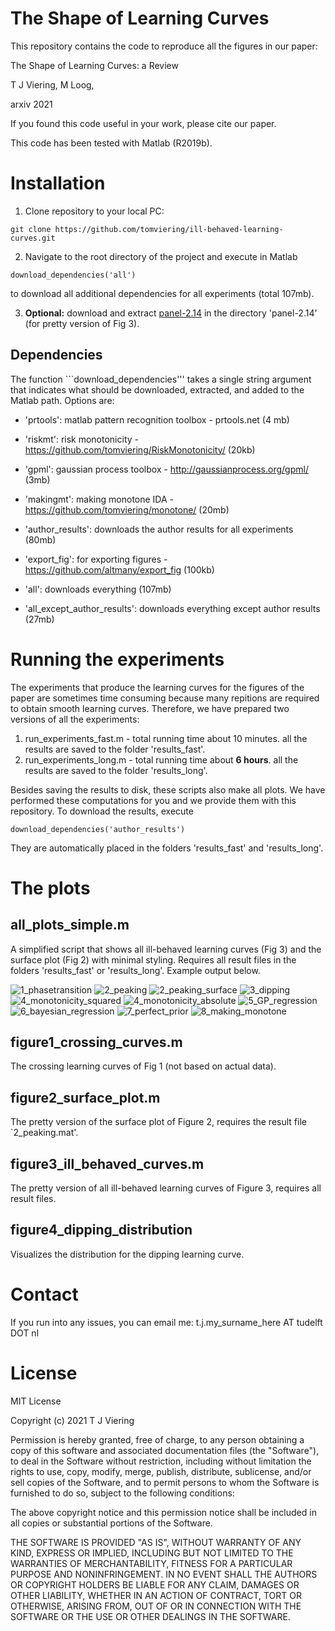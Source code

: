 # The Shape of Learning Curves
This repository contains the code to reproduce all the figures in our paper:

The Shape of Learning Curves: a Review

T J Viering, M Loog, 

arxiv 2021

If you found this code useful in your work, please cite our paper.

This code has been tested with Matlab (R2019b).

# Installation
1. Clone repository to your local PC: 
```
git clone https://github.com/tomviering/ill-behaved-learning-curves.git
```
2. Navigate to the root directory of the project and execute in Matlab
```
download_dependencies('all')
``` 
to download all additional dependencies for all experiments (total 107mb). 

3. **Optional:** download and extract [panel-2.14](https://nl.mathworks.com/matlabcentral/fileexchange/20003-panel) in the directory 'panel-2.14' (for pretty version of Fig 3). 

## Dependencies

The function ```download_dependencies''' takes a single string argument that indicates what should be downloaded, extracted, and added to the Matlab path. Options are:

- 'prtools': matlab pattern recognition toolbox - prtools.net (4 mb)
- 'riskmt': risk monotonicity  - https://github.com/tomviering/RiskMonotonicity/ (20kb)
- 'gpml': gaussian process toolbox - http://gaussianprocess.org/gpml/ (3mb) 
- 'makingmt': making monotone IDA - https://github.com/tomviering/monotone/ (20mb)
- 'author_results': downloads the author results for all experiments (80mb)
- 'export_fig': for exporting figures - https://github.com/altmany/export_fig (100kb)

- 'all': downloads everything (107mb)
- 'all_except_author_results': downloads everything except author results (27mb)

# Running the experiments

The experiments that produce the learning curves for the figures of the paper 
are sometimes time consuming because many repitions are required to obtain smooth learning curves. 
Therefore, we have prepared two versions of all the experiments:

1. run_experiments_fast.m - total running time about 10 minutes. all the results are saved to the folder 'results_fast'.
2. run_experiments_long.m - total running time about **6 hours**. all the results are saved to the folder 'results_long'.

Besides saving the results to disk, these scripts also make all plots.
We have performed these computations for you and we provide them with this repository. To download the results, execute 
```
download_dependencies('author_results')
```
They are automatically placed in the folders 'results_fast' and 'results_long'. 

# The plots

## all_plots_simple.m 

A simplified script that shows all ill-behaved learning curves (Fig 3) and the surface plot (Fig 2) with minimal styling. Requires all result files in the folders 'results_fast' or 'results_long'. Example output below. 

![1_phasetransition](https://raw.githubusercontent.com/tomviering/ill-behaved-learning-curves/main/figures/1_phasetransition.png)
![2_peaking](https://raw.githubusercontent.com/tomviering/ill-behaved-learning-curves/main/figures/2_peaking.png)
![2_peaking_surface](https://raw.githubusercontent.com/tomviering/ill-behaved-learning-curves/main/figures/2_peaking_surface.png)
![3_dipping](https://raw.githubusercontent.com/tomviering/ill-behaved-learning-curves/main/figures/3_dipping.png)
![4_monotonicity_squared](https://raw.githubusercontent.com/tomviering/ill-behaved-learning-curves/main/figures/4_monotonicity_squared.png)
![4_monotonicity_absolute](https://raw.githubusercontent.com/tomviering/ill-behaved-learning-curves/main/figures/4_monotonicity_absolute.png)
![5_GP_regression](https://raw.githubusercontent.com/tomviering/ill-behaved-learning-curves/main/figures/5_GP_regression.png)
![6_bayesian_regression](https://raw.githubusercontent.com/tomviering/ill-behaved-learning-curves/main/figures/6_bayesian_regression.png)
![7_perfect_prior](https://raw.githubusercontent.com/tomviering/ill-behaved-learning-curves/main/figures/7_perfect_prior.png)
![8_making_monotone](https://raw.githubusercontent.com/tomviering/ill-behaved-learning-curves/main/figures/8_making_monotone.png)

## figure1_crossing_curves.m

The crossing learning curves of Fig 1 (not based on actual data).

## figure2_surface_plot.m 

The pretty version of the surface plot of Figure 2, requires the result file `2_peaking.mat'. 

## figure3_ill_behaved_curves.m 

The pretty version of all ill-behaved learning curves of Figure 3, requires all result files.

## figure4_dipping_distribution 

Visualizes the distribution for the dipping learning curve. 

# Contact

If you run into any issues, you can email me: t.j.my_surname_here AT tudelft DOT nl

# License

MIT License

Copyright (c) 2021 T J Viering

Permission is hereby granted, free of charge, to any person obtaining a copy
of this software and associated documentation files (the "Software"), to deal
in the Software without restriction, including without limitation the rights
to use, copy, modify, merge, publish, distribute, sublicense, and/or sell
copies of the Software, and to permit persons to whom the Software is
furnished to do so, subject to the following conditions:

The above copyright notice and this permission notice shall be included in all
copies or substantial portions of the Software.

THE SOFTWARE IS PROVIDED "AS IS", WITHOUT WARRANTY OF ANY KIND, EXPRESS OR
IMPLIED, INCLUDING BUT NOT LIMITED TO THE WARRANTIES OF MERCHANTABILITY,
FITNESS FOR A PARTICULAR PURPOSE AND NONINFRINGEMENT. IN NO EVENT SHALL THE
AUTHORS OR COPYRIGHT HOLDERS BE LIABLE FOR ANY CLAIM, DAMAGES OR OTHER
LIABILITY, WHETHER IN AN ACTION OF CONTRACT, TORT OR OTHERWISE, ARISING FROM,
OUT OF OR IN CONNECTION WITH THE SOFTWARE OR THE USE OR OTHER DEALINGS IN THE
SOFTWARE.

